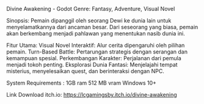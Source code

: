Divine Awakening - Godot
Genre: Fantasy, Adventure, Visual Novel

Sinopsis:
Pemain dipanggil oleh seorang Dewi ke dunia lain untuk menyelamatkannya dari ancaman besar. Dari seseorang yang biasa, pemain akan berkembang menjadi pahlawan yang menentukan nasib dunia ini.

Fitur Utama:
Visual Novel Interaktif: Alur cerita dipengaruhi oleh pilihan pemain.
Turn-Based Battle: Pertarungan strategis dengan serangan dan kemampuan spesial.
Perkembangan Karakter: Perjalanan dari pemula menjadi tokoh penting.
Eksplorasi Dunia Fantasi: Menjelajahi tempat misterius, menyelesaikan quest, dan berinteraksi dengan NPC.

System Requirements :
1GB ram
512 MB vram
Windows 10+

Link Download itch.io: https://lcgamingsby.itch.io/divine-awakening

